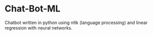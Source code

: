 # Chat-Bot-ML

Chatbot written in python using nltk (language processing) and linear regression with neural networks.
